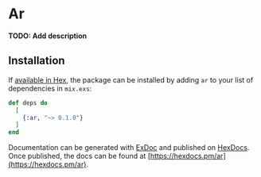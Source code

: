 # Ar

**TODO: Add description**

## Installation

If [available in Hex](https://hex.pm/docs/publish), the package can be installed
by adding `ar` to your list of dependencies in `mix.exs`:

```elixir
def deps do
  [
    {:ar, "~> 0.1.0"}
  ]
end
```

Documentation can be generated with [ExDoc](https://github.com/elixir-lang/ex_doc)
and published on [HexDocs](https://hexdocs.pm). Once published, the docs can
be found at [https://hexdocs.pm/ar](https://hexdocs.pm/ar).

